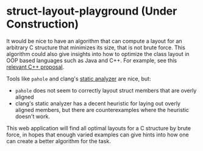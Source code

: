 # struct-layout-playground (Under Construction)

It would be nice to have an algorithm that can compute a layout for an arbitrary C structure that minimizes its size, that is not brute force.
This algorithm could also give insights into how to optimize the class layout in OOP based languages such as Java and C++. For example,
see this [relevant C++ proposal](https://www.open-std.org/jtc1/sc22/wg21/docs/papers/2019/p1112r2.pdf).

Tools like `pahole` and clang's [static analyzer](https://clang.llvm.org/docs/analyzer/checkers.html#optin-performance-padding) are nice, but:

- `pahole` does not seem to correctly layout struct members that are overly aligned
- clang's static analyzer has a decent heuristic for laying out overly aligned members, but there are counterexamples where the heuristic doesn't work.

This web application will find all optimal layouts for a C structure by brute force, in hopes that enough varied examples can give hints into how one can
create a better algorithm for the task.
